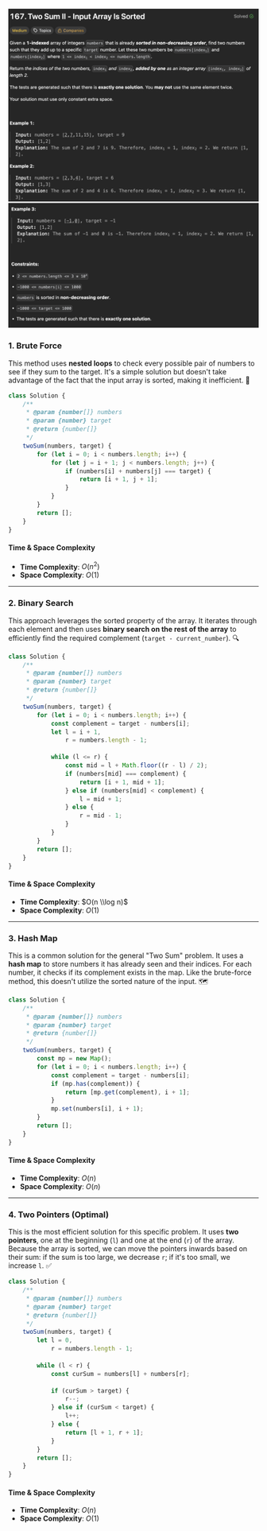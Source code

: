 ![Two Sum II - Input Array Is Sorted](/asset/images/twoSumIIInputArrayIsSorted1.png)
![Two Sum II - Input Array Is Sorted](/asset/images/twoSumIIInputArrayIsSorted2.png)


### 1\. Brute Force

This method uses **nested loops** to check every possible pair of numbers to see if they sum to the target. It's a simple solution but doesn't take advantage of the fact that the input array is sorted, making it inefficient. 🐢

```javascript
class Solution {
    /**
     * @param {number[]} numbers
     * @param {number} target
     * @return {number[]}
     */
    twoSum(numbers, target) {
        for (let i = 0; i < numbers.length; i++) {
            for (let j = i + 1; j < numbers.length; j++) {
                if (numbers[i] + numbers[j] === target) {
                    return [i + 1, j + 1];
                }
            }
        }
        return [];
    }
}
```

#### **Time & Space Complexity**

  * **Time Complexity**: $O(n^2)$
  * **Space Complexity**: $O(1)$

-----

### 2\. Binary Search

This approach leverages the sorted property of the array. It iterates through each element and then uses **binary search on the rest of the array** to efficiently find the required complement (`target - current_number`). 🔍

```javascript
class Solution {
    /**
     * @param {number[]} numbers
     * @param {number} target
     * @return {number[]}
     */
    twoSum(numbers, target) {
        for (let i = 0; i < numbers.length; i++) {
            const complement = target - numbers[i];
            let l = i + 1,
                r = numbers.length - 1;
                
            while (l <= r) {
                const mid = l + Math.floor((r - l) / 2);
                if (numbers[mid] === complement) {
                    return [i + 1, mid + 1];
                } else if (numbers[mid] < complement) {
                    l = mid + 1;
                } else {
                    r = mid - 1;
                }
            }
        }
        return [];
    }
}
```

#### **Time & Space Complexity**

  * **Time Complexity**: $O(n \\log n)$
  * **Space Complexity**: $O(1)$

-----

### 3\. Hash Map

This is a common solution for the general "Two Sum" problem. It uses a **hash map** to store numbers it has already seen and their indices. For each number, it checks if its complement exists in the map. Like the brute-force method, this doesn't utilize the sorted nature of the input. 🗺️

```javascript
class Solution {
    /**
     * @param {number[]} numbers
     * @param {number} target
     * @return {number[]}
     */
    twoSum(numbers, target) {
        const mp = new Map();
        for (let i = 0; i < numbers.length; i++) {
            const complement = target - numbers[i];
            if (mp.has(complement)) {
                return [mp.get(complement), i + 1];
            }
            mp.set(numbers[i], i + 1);
        }
        return [];
    }
}
```

#### **Time & Space Complexity**

  * **Time Complexity**: $O(n)$
  * **Space Complexity**: $O(n)$

-----

### 4\. Two Pointers (Optimal)

This is the most efficient solution for this specific problem. It uses **two pointers**, one at the beginning (`l`) and one at the end (`r`) of the array. Because the array is sorted, we can move the pointers inwards based on their sum: if the sum is too large, we decrease `r`; if it's too small, we increase `l`. ✅

```javascript
class Solution {
    /**
     * @param {number[]} numbers
     * @param {number} target
     * @return {number[]}
     */
    twoSum(numbers, target) {
        let l = 0,
            r = numbers.length - 1;

        while (l < r) {
            const curSum = numbers[l] + numbers[r];

            if (curSum > target) {
                r--;
            } else if (curSum < target) {
                l++;
            } else {
                return [l + 1, r + 1];
            }
        }
        return [];
    }
}
```

#### **Time & Space Complexity**

  * **Time Complexity**: $O(n)$
  * **Space Complexity**: $O(1)$